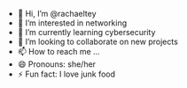 - 👋 Hi, I’m @rachaeltey
- 👀 I’m interested in networking 
- 🌱 I’m currently learning cybersecurity
- 💞️ I’m looking to collaborate on new projects
- 📫 How to reach me ...
- 😄 Pronouns: she/her
- ⚡ Fun fact: I love junk food

<!---
rachaeltey/rachaeltey is a ✨ special ✨ repository because its `README.md` (this file) appears on your GitHub profile.
You can click the Preview link to take a look at your changes.
--->
